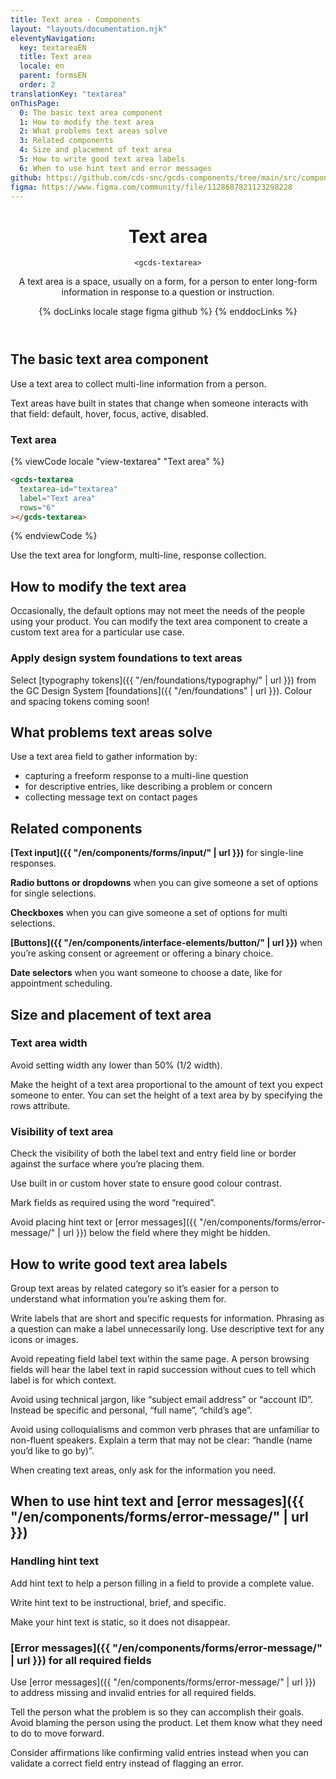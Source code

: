 ```yaml
---
title: Text area - Components
layout: "layouts/documentation.njk"
eleventyNavigation:
  key: textareaEN
  title: Text area
  locale: en
  parent: formsEN
  order: 2
translationKey: "textarea"
onThisPage:
  0: The basic text area component
  1: How to modify the text area
  2: What problems text areas solve
  3: Related components
  4: Size and placement of text area
  5: How to write good text area labels
  6: When to use hint text and error messages
github: https://github.com/cds-snc/gcds-components/tree/main/src/components/gcds-textarea
figma: https://www.figma.com/community/file/1128687821123298228
---
```


<header>

# Text area

`<gcds-textarea>`

A text area is a space, usually on a form, for a person to enter long-form information in response to a question or instruction.

{% docLinks locale stage figma github %}
{% enddocLinks %}

</header>

<section aria-label="The basic text area component">

## The basic text area component

Use a text area to collect multi-line information from a person.

Text areas have built in states that change when someone interacts with that field: default, hover, focus, active, disabled.

### Text area

<div class="comp-show">
  <gcds-textarea
    textarea-id="textarea"
    label="Text area"
    rows="6"
  ></gcds-textarea>
</div>

{% viewCode locale "view-textarea" "Text area" %}
``` html
<gcds-textarea
  textarea-id="textarea"
  label="Text area"
  rows="6"
></gcds-textarea>
```
{% endviewCode %}

Use the text area for longform, multi-line, response collection.

</section>

<section aria-label="How to modify the text area">

## How to modify the text area

Occasionally, the default options may not meet the needs of the people using your product. You can modify the text area component to create a custom text area for a particular use case.

### Apply design system foundations to text areas

Select [typography tokens]({{ "/en/foundations/typography/" | url }}) from the GC Design System [foundations]({{ "/en/foundations" | url }}). Colour and spacing tokens coming soon!

</section>

<section aria-label="What problems text areas solve">

## What problems text areas solve

Use a text area field to gather information by:

- capturing a freeform response to a multi-line question
- for descriptive entries, like describing a problem or concern
- collecting message text on contact pages

</section>

<section aria-label="Related components">

## Related components

**[Text input]({{ "/en/components/forms/input/" | url }})** for single-line responses.

**Radio buttons or dropdowns** when you can give someone a set of options for single selections.

**Checkboxes** when you can give someone a set of options for multi selections.

**[Buttons]({{ "/en/components/interface-elements/button/" | url }})** when you’re asking consent or agreement or offering a binary choice.

**Date selectors** when you want someone to choose a date, like for appointment scheduling.

</section>

<section aria-label="Size and placement of text area">

## Size and placement of text area

### Text area width

Avoid setting width any lower than 50% (1/2 width).

Make the height of a text area proportional to the amount of text you expect someone to enter. You can set the height of a text area by by specifying the rows attribute.

### Visibility of text area

Check the visibility of both the label text and entry field line or border against the surface where you’re placing them.

Use built in or custom hover state to ensure good colour contrast.

Mark fields as required using the word “required”.

Avoid placing hint text or [error messages]({{ "/en/components/forms/error-message/" | url }}) below the field where they might be hidden.

</section>

<section aria-label="How to write good text area labels">

## How to write good text area labels

Group text areas by related category so it’s easier for a person to understand what information you’re asking them for.

Write labels that are short and specific requests for information. Phrasing as a question can make a label unnecessarily long. Use descriptive text for any icons or images.

Avoid repeating field label text within the same page. A person browsing fields will hear the label text in rapid succession without cues to tell which label is for which context.

Avoid using technical jargon, like “subject email address” or “account ID”. Instead be specific and personal, “full name”, “child’s age”.

Avoid using colloquialisms and common verb phrases that are unfamiliar to non-fluent speakers. Explain a term that may not be clear: “handle (name you’d like to go by)”.

When creating text areas, only ask for the information you need.

</section>

<section aria-label="When to use hint text and error messages">

## When to use hint text and [error messages]({{ "/en/components/forms/error-message/" | url }})

### Handling hint text

Add hint text to help a person filling in a field to provide a complete value.

Write hint text to be instructional, brief, and specific.

Make your hint text is static, so it does not disappear.

### [Error messages]({{ "/en/components/forms/error-message/" | url }}) for all required fields

Use [error messages]({{ "/en/components/forms/error-message/" | url }}) to address missing and invalid entries for all required fields.

Tell the person what the problem is so they can accomplish their goals. Avoid blaming the person using the product. Let them know what they need to do to move forward.

Consider affirmations like confirming valid entries instead when you can validate a correct field entry instead of flagging an error.

</section>
